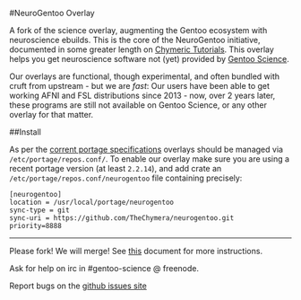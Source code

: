#NeuroGentoo Overlay

A fork of the science overlay, augmenting the Gentoo ecosystem with neuroscience ebuilds.
This is the core of the NeuroGentoo initiative, documented in some greater length on [Chymeric Tutorials](http://chymeric.eu/blog/2013/10/02/neurogentoo/).
This overlay helps you get neuroscience software not (yet) provided by [Gentoo Science](http://wiki.gentoo.org/wiki/Project:Science/Overlay).

Our overlays are functional, though experimental, and often bundled with cruft from upstream - but we are *fast*:
Our users have been able to get working AFNI and FSL distributions since 2013 - now, over 2 years later, these programs are still not available on Gentoo Science, or any other overlay for that matter.

##Install

As per the [corrent portage specifications](https://dev.gentoo.org/~zmedico/portage/doc/man/portage.5.html) overlays should be managed via `/etc/portage/repos.conf/`.
To enable our overlay make sure you are using a recent portage version (at least `2.2.14`), and add crate an `/etc/portage/repos.conf/neurogentoo` file containing precisely:

```
[neurogentoo]
location = /usr/local/portage/neurogentoo
sync-type = git
sync-uri = https://github.com/TheChymera/neurogentoo.git
priority=8888
```

---
Please fork! We will merge! See [this](https://github.com/gentoo-science/sci/blob/master/CONTRIBUTING.md) document for more instructions.

Ask for help on irc in #gentoo-science @ freenode.

Report bugs on the [github issues site](https://github.com/gentoo-science/sci/issues)
